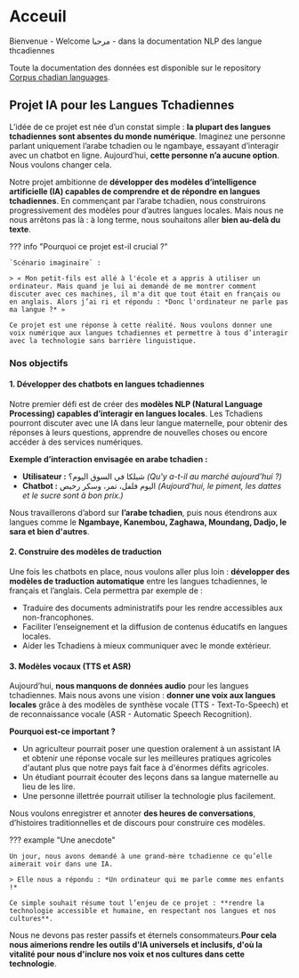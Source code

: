 # Acceuil

Bienvenue - Welcome مرحبا - dans la documentation NLP des langue thcadiennes

Toute la documentation des données est disponible sur le repository [Corpus chadian languages](https://github.com/abdelazizharane/Corpus-Chadian-Languages/).

## Projet IA pour les Langues Tchadiennes

L’idée de ce projet est née d’un constat simple : **la plupart des langues tchadiennes sont absentes du monde numérique**. Imaginez une personne parlant uniquement l’arabe tchadien ou le ngambaye, essayant d’interagir avec un chatbot en ligne. Aujourd’hui, **cette personne n’a aucune option**. Nous voulons changer cela.

Notre projet ambitionne de **développer des modèles d’intelligence artificielle (IA) capables de comprendre et de répondre en langues tchadiennes**. En commençant par l’arabe tchadien, nous construirons progressivement des modèles pour d’autres langues locales. Mais nous ne nous arrêtons pas là : à long terme, nous souhaitons aller **bien au-delà du texte**.

??? info "Pourquoi ce projet est-il crucial ?"

    `Scénario imaginaire` :

    > « Mon petit-fils est allé à l'école et a appris à utiliser un ordinateur. Mais quand je lui ai demandé de me montrer comment discuter avec ces machines, il m'a dit que tout était en français ou en anglais. Alors j’ai ri et répondu : *Donc l'ordinateur ne parle pas ma langue ?* »

    Ce projet est une réponse à cette réalité. Nous voulons donner une voix numérique aux langues tchadiennes et permettre à tous d’interagir avec la technologie sans barrière linguistique.

### Nos objectifs

#### 1. Développer des chatbots en langues tchadiennes

Notre premier défi est de créer des **modèles NLP (Natural Language Processing) capables d’interagir en langues locales**. Les Tchadiens pourront discuter avec une IA dans leur langue maternelle, pour obtenir des réponses à leurs questions, apprendre de nouvelles choses ou encore accéder à des services numériques.

**Exemple d’interaction envisagée en arabe tchadien :**

- **Utilisateur :** شيلكا في السوق اليوم؟ _(Qu'y a-t-il au marché aujourd'hui ?)_
- **Chatbot :** اليوم فلفل، تمر، وسكر رخيص _(Aujourd'hui, le piment, les dattes et le sucre sont à bon prix.)_

Nous travaillerons d’abord sur **l’arabe tchadien**, puis nous étendrons aux langues comme le **Ngambaye, Kanembou, Zaghawa, Moundang, Dadjo, le sara et bien d'autres**.

#### 2. Construire des modèles de traduction

Une fois les chatbots en place, nous voulons aller plus loin : **développer des modèles de traduction automatique** entre les langues tchadiennes, le français et l’anglais. Cela permettra par exemple de :

- Traduire des documents administratifs pour les rendre accessibles aux non-francophones.
- Faciliter l’enseignement et la diffusion de contenus éducatifs en langues locales.
- Aider les Tchadiens à mieux communiquer avec le monde extérieur.

#### 3. Modèles vocaux (TTS et ASR)

Aujourd’hui, **nous manquons de données audio** pour les langues tchadiennes. Mais nous avons une vision : **donner une voix aux langues locales** grâce à des modèles de synthèse vocale (TTS - Text-To-Speech) et de reconnaissance vocale (ASR - Automatic Speech Recognition).

**Pourquoi est-ce important ?**

- Un agriculteur pourrait poser une question oralement à un assistant IA et obtenir une réponse vocale sur les meilleures pratiques agricoles d'autant plus que notre pays fait face à d'énormes défits agricoles.
- Un étudiant pourrait écouter des leçons dans sa langue maternelle au lieu de les lire.
- Une personne illettrée pourrait utiliser la technologie plus facilement.

Nous voulons enregistrer et annoter **des heures de conversations**, d’histoires traditionnelles et de discours pour construire ces modèles.

??? example "Une anecdote"

    Un jour, nous avons demandé à une grand-mère tchadienne ce qu’elle aimerait voir dans une IA.

    > Elle nous a répondu : *Un ordinateur qui me parle comme mes enfants !*

    Ce simple souhait résume tout l’enjeu de ce projet : **rendre la technologie accessible et humaine, en respectant nos langues et nos cultures**.

Nous ne devons pas rester passifs et éternels consommateurs.**Pour cela nous aimerions rendre les outils d'IA universels et inclusifs, d'où la vitalité pour nous d'inclure nos voix et nos cultures dans cette technologie**.
